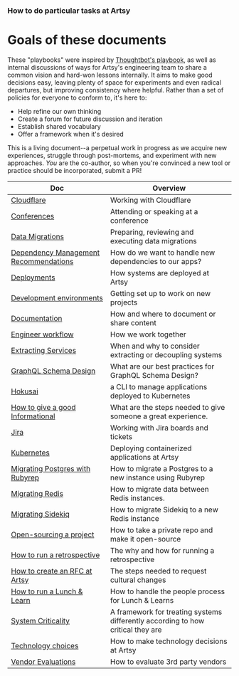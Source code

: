 ### How to do particular tasks at Artsy

# Goals of these documents

These "playbooks" were inspired by [Thoughtbot's playbook](https://thoughtbot.com/playbook), as well as internal
discussions of ways for Artsy's engineering team to share a common vision and hard-won lessons internally. It aims
to make good decisions easy, leaving plenty of space for experiments and even radical departures, but improving
consistency where helpful. Rather than a set of policies for everyone to conform to, it's here to:

- Help refine our own thinking
- Create a forum for future discussion and iteration
- Establish shared vocabulary
- Offer a framework when it's desired

This is a living document--a perpetual work in progress as we acquire new experiences, struggle through
post-mortems, and experiment with new approaches. _You_ are the co-author, so when you're convinced a new tool or
practice should be incorporated, submit a PR!

<!-- prettier-ignore-start -->
<!-- start_toc -->
| Doc | Overview |
|--|--|
| [Cloudflare](/playbooks/cloudflare.md#readme) | Working with Cloudflare |
| [Conferences](/playbooks/conferences.md#readme) | Attending or speaking at a conference |
| [Data Migrations](/playbooks/data-migrations.md#readme) | Preparing, reviewing and executing data migrations |
| [Dependency Management Recommendations](/playbooks/dependencies.md#readme) | How do we want to handle new dependencies to our apps? |
| [Deployments](/playbooks/deployments.md#readme) | How systems are deployed at Artsy |
| [Development environments](/playbooks/development-environments.md#readme) | Getting set up to work on new projects |
| [Documentation](/playbooks/documentation.md#readme) | How and where to document or share content |
| [Engineer workflow](/playbooks/engineer-workflow.md#readme) | How we work together |
| [Extracting Services](/playbooks/extracting-services.md#readme) | When and why to consider extracting or decoupling systems |
| [GraphQL Schema Design](/playbooks/graphql-schema-design.md#readme) | What are our best practices for GraphQL Schema Design? |
| [Hokusai](/playbooks/hokusai.md#readme) | a CLI to manage applications deployed to Kubernetes |
| [How to give a good Informational](/playbooks/informationals.md#readme) | What are the steps needed to give someone a great experience. |
| [Jira](/playbooks/jira.md#readme) | Working with Jira boards and tickets |
| [Kubernetes](/playbooks/kubernetes.md#readme) | Deploying containerized applications at Artsy |
| [Migrating Postgres with Rubyrep](/playbooks/migrating-postgres-with-rubyrep.md#readme) | How to migrate a Postgres to a new instance using Rubyrep |
| [Migrating Redis](/playbooks/migrating-redis.md#readme) | How to migrate data between Redis instances. |
| [Migrating Sidekiq](/playbooks/migrating-sidekiq.md#readme) | How to migrate Sidekiq to a new Redis instance |
| [Open-sourcing a project](/playbooks/open-sourcing.md#readme) | How to take a private repo and make it open-source |
| [How to run a retrospective](/playbooks/retrospectives.md#readme) | The why and how for running a retrospective |
| [How to create an RFC at Artsy](/playbooks/rfcs.md#readme) | The steps needed to request cultural changes |
| [How to run a Lunch & Learn](/playbooks/running-lunch-and-learn.md#readme) | How to handle the people process for Lunch & Learns |
| [System Criticality](/playbooks/system-criticality.md#readme) | A framework for treating systems differently according to how critical they are |
| [Technology choices](/playbooks/technology-choices.md#readme) | How to make technology decisions at Artsy |
| [Vendor Evaluations](/playbooks/vendor-evaluations.md#readme) | How to evaluate 3rd party vendors |
<!-- end_toc -->
<!-- prettier-ignore-end -->

<!--

WIP future topics:

## Choosing an architecture

## Communication patterns

## Choosing a stack

## Platform/Host

## Naming and locating projects

## When to open-source

# Application-level choices

## Authentication and authorization

## Analytics

## Metrics

## Monitoring

## Alerting

## Configuration

## DNS

## Licenses

## CI

# Designing APIs

# Working with the main API (Gravity)

 -->
